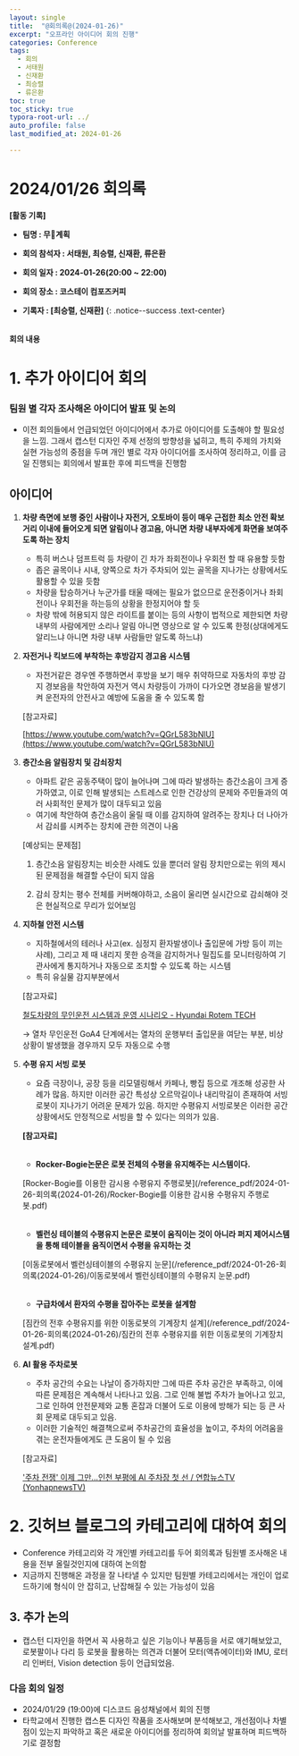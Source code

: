 ```yaml
---
layout: single
title:  "@회의록@(2024-01-26)"
excerpt: "오프라인 아이디어 회의 진행"
categories: Conference
tags:
  - 회의
  - 서태원
  - 신재환
  - 최승렬
  - 류은환
toc: true
toc_sticky: true
typora-root-url: ../
auto_profile: false
last_modified_at: 2024-01-26 

---
```

# 2024/01/26 회의록

**[활동 기록]** 
- **팀명 : 무**𨖴**계획**
  
- **회의 참석자 : 서태원, 최승렬, 신재환, 류은환**

- **회의 일자 : 2024-01-26(20:00 ~ 22:00)**
  
- **회의 장소 : 코스테이 컴포즈커피**
  
- **기록자 : [최승렬, 신재환]** 
{: .notice--success .text-center}

<br/>                                                               **회의 내용**

# 1. 추가 아이디어 회의

### 팀원 별 각자 조사해온 아이디어 발표 및 논의

- 이전 회의들에서 언급되었던 아이디어에서 추가로 아이디어를 도출해야 할 필요성을 느낌. 그래서 캡스턴 디자인 주제 선정의 방향성을 넓히고, 특히 주제의 가치와 실현 가능성의 중점을 두며 개인 별로 각자 아이디어를 조사하여 정리하고, 이를 금일 진행되는 회의에서 발표한 후에 피드백을 진행함

## 아이디어

1. **차량 측면에 보행 중인 사람이나 자전거, 오토바이 등이 매우 근접한 최소 안전 확보 거리 이내에 들어오게 되면 알림이나 경고음, 아니면 차량 내부자에게 화면을 보여주도록 하는 장치**
    - 특히 버스나 덤프트럭 등 차량이 긴 차가 좌회전이나 우회전 할 때 유용할 듯함
    - 좁은 골목이나 시내, 양쪽으로 차가 주차되어 있는 골목을 지나가는 상황에서도 활용할 수 있을 듯함
    - 차량을 탑승하거나 누군가를 태울 때에는 필요가 없으므로 운전중이거나 좌회전이나 우회전을 하는등의 상황을 한정지어야 할 듯
    - 차량 밖에 허용되지 않은 라이트를 붙이는 등의 사항이 법적으로 제한되면 차량 내부의 사람에게만 소리나 알림 아니면 영상으로 알 수 있도록 한정(상대에게도 알리느냐 아니면 차량 내부 사람들만 알도록 하느냐)

1. **자전거나 킥보드에 부착하는 후방감지 경고음 시스템**
    - 자전거같은 경우엔 주행하면서 후방을 보기 매우 취약하므로 자동차의 후방 감지 경보음을 착안하여 자전거 역시 차량등이 가까이 다가오면 경보음을 발생기켜 운전자의 안전사고 예방에 도움을 줄 수 있도록 함
    
    [참고자료]
    
    [https://www.youtube.com/watch?v=QGrL583bNlU](https://www.youtube.com/watch?v=QGrL583bNlU)
    

1. **층간소음 알림장치 및 감쇠장치**
    - 아파트 같은 공동주택이 많이 늘어나며 그에 따라 발생하는 층간소음이 크게 증가하였고,  이로 인해 발생되는 스트레스로 인한 건강상의 문제와 주민들과의 여러 사회적인 문제가 많이 대두되고 있음
    - 여기에 착안하여 층간소음이 울릴 때 이를 감지하여 알려주는 장치나 더 나아가서 감쇠를 시켜주는 장치에 관한 의견이 나옴
    
    [예상되는 문제점]
    
    1) 층간소음 알림장치는 비슷한 사례도 있을 뿐더러 알림 장치만으로는 위의 제시된 문제점을 해결할 수단이 되지 않음
    
    2) 감쇠 장치는 평수 전체를 커버해야하고, 소음이 울리면 실시간으로 감쇠해야 것은 현실적으로 무리가 있어보임
    

1. **지하철 안전 시스템**
    - 지하철에서의 테러나 사고(ex. 심정지 환자발생이나 출입문에 가방 등이 끼는 사례), 그리고 제 때 내리지 못한 승객을 감지하거나 밀집도를 모니터링하여 기관사에게 통지하거나 자동으로 조치할 수 있도록 하는 시스템
    - 특히 유실물 감지부분에서
    
    [참고자료]
    
    [철도차량의 무인운전 시스템과 운영 시나리오 - Hyundai Rotem TECH](https://tech.hyundai-rotem.com/new-normal/unmanned-driving-system-and-operation-scenario-of-railway-vehicles/)
    
    → 열차 무인운전 GoA4 단계에서는 열차의 운행부터 출입문을 여닫는 부분, 비상상황이 발생했을 경우까지 모두 자동으로 수행
    
2. **수평 유지 서빙 로봇**
    - 요즘 극장이나, 공장 등을 리모델링해서 카페나, 빵집 등으로 개조해 성공한 사례가 많음. 하지만 이러한 공간 특성상 오르막길이나 내리막길이 존재하여 서빙 로봇이 지나가기 어려운 문제가 있음. 하지만 수평유지 서빙로봇은 이러한 공간 상황에서도 안정적으로 서빙을 할 수 있다는 의의가 있음.
    
    **[참고자료]**

   <br>



   - **Rocker-Bogie논문은 로봇 전체의 수평을 유지해주는 시스템이다.**
   
    [Rocker-Bogie를 이용한 감시용 수평유지 주행로봇](/reference_pdf/2024-01-26-회의록(2024-01-26)/Rocker-Bogie를 이용한 감시용 수평유지 주행로봇.pdf)
   
    <br>



    - **벨런싱 테이블의 수평유지 논문은 로봇이 움직이는 것이 아니라 퍼지 제어시스템을 통해 테이블을 움직이면서 수평을 유지하는 것**
   
    [이동로봇에서 벨런싱테이블의 수평유지 눈문](/reference_pdf/2024-01-26-회의록(2024-01-26)/이동로봇에서 벨런싱테이블의 수평유지 눈문.pdf)
   
    <br>



   - **구급차에서 환자의 수평을 잡아주는 로봇을 설계함**

    [짐칸의 전후 수평유지를 위한 이동로봇의 기계장치 설계](/reference_pdf/2024-01-26-회의록(2024-01-26)/짐칸의 전후 수평유지를 위한 이동로봇의 기계장치 설계.pdf)
   
   
    
4. **AI 활용 주차로봇**
    - 주차 공간의 수요는 나날이 증가하지만 그에 따른 주차 공간은 부족하고, 이에 따른 문제점은 계속해서 나타나고 있음. 그로 인해 불법 주차가 늘어나고 있고, 그로 인하여 안전문제와 교통 혼잡과 더불어 도로 이용에 방해가 되는 등 큰 사회 문제로 대두되고 있음.
    - 이러한 기술적인 해결책으로써 주차공간의 효율성을 높이고, 주차의 어려움을 겪는 운전자들에게도 큰 도움이 될 수 있음
    
    [참고자료]
    
    ['주차 전쟁' 이제 그만…인천 부평에 AI 주차장 첫 선 / 연합뉴스TV (YonhapnewsTV)](https://youtu.be/VXepTSz37qM)
    

# 2. 깃허브 블로그의 카테고리에 대하여 회의

- Conference 카테고리와 각 개인별 카테고리를 두어 회의록과 팀원별 조사해온 내용을 전부 올릴것인지에 대하여 논의함
- 지금까지 진행해온 과정을 잘 나타낼 수 있지만 팀원별 카테고리에서는 개인이 업로드하기에 형식이 안 잡히고, 난잡해질 수 있는 가능성이 있음

## 3. 추가 논의

- 캡스턴 디자인을 하면서 꼭 사용하고 싶은 기능이나 부품등을 서로 얘기해보았고, 로봇팔이나 다리 등 로봇을 활용하는 의견과 더불어 모터(액츄에이터)와 IMU, 로터리 인버터, Vision detection 등이 언급되었음.

### 다음 회의 일정

- 2024/01/29 (19:00)에 디스코드 음성채널에서 회의 진행
- 타학교에서 진행한 캡스톤 디자인 작품을 조사해보며 분석해보고, 개선점이나 차별점이 있는지 파악하고 혹은 새로운 아이디어를 정리하여 회의날 발표하며 피드백하기로 결정함
